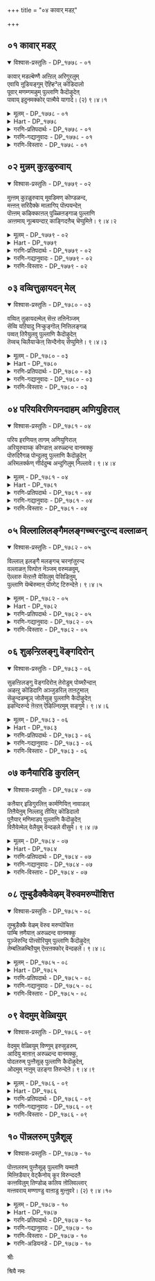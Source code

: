 +++
title = "०४ कावार् मडऱ्"

+++


## ०१ कावार् मडऱ्

<details open><summary>विश्वास-प्रस्तुतिः - DP_१७७८ - ०१</summary>

कावार् मडल्बॆण्णै अऩ्ऱिल् अरिगुरलुम्  
एवायि ऩूडियङ्गुम् ऎह्हि³ल् कॊडिदालो  
पूवार् मणम्गमऴुम् पुल्लाणि कैदॊऴुदेऩ्  
पावाय् इदुनमक्कोर् पाऩ्मैये यागादे। (२) ९।४।१
</details>

<details><summary>मूलम् - DP_१७७८ - ०१</summary>

कावार् मडल्बॆण्णै अऩ्ऱिल् अरिगुरलुम्  
एवायि ऩूडियङ्गुम् ऎह्हि³ल् कॊडिदालो  
पूवार् मणम्गमऴुम् पुल्लाणि कैदॊऴुदेऩ्  
पावाय् इदुनमक्कोर् पाऩ्मैये यागादे। (२) ९।४।१
</details>

<details><summary>Hart - DP_१७७८</summary>

She says,  
“ The sorrowful calling of the andril bird  
that stays on the long branch of the palm tree in the grove  
is more cruel than the pain of a spear making a wound:  
I fold my hands and worship the lord of Thiruppullāṇi  
where the fragrance of the flowers spreads everywhere:  
O my friend beautiful as a statue!  
Do you think this worship will become a habit for us?”
</details>

<details><summary>गरणि-प्रतिपदार्थः - DP_१७७८ - ०१</summary>

का=तोपिनल्लि, आर्=तुम्बिरुव, मडल् पॆण्णै=विस्तारवाद हाळॆगळुळ्ळ ताळॆय मरगळल्लि, अन्ऱिल्=क्रौञ्चपक्षिगल, अरिकुरलुम्=क्रूरवाद ध्वनियु, एवायिन्=बाणद बायिय\(अलगिन\), ऊडु=मध्यदल्लि, इयङ्गुम्=तूरुत्तिरुव, ऎह्किन्-मॊनचाद आयुधक्किन्तलू, कॊडिदु=क्रूरवादद्दु, आल्=अय्यो, पू आर्=हूगळिन्द तुम्बिरुव, मणम्=परिमळवु, कमऴुम्=घमघमिसुव, पुल्लाणि=तिरुप्पुल्लाणि क्षेत्रवन्नू, कैतॊऴुदेन्=कैमुगिदॆनु\(कै मुगिदिद्देनॆ, कैमुगियुत्तेनॆ\), पावाय्=हॆण्णे\(कन्निकॆये\), इदु=नम्म ई कॆलसवु, नमक्कू=नमगॆ, ओर्=साटियिल्लद, पान् मैये=सहजस्वभाववे, आहादे=आगबारदे?
</details>

<details><summary>गरणि-गद्यानुवादः - DP_१७७८ - ०१</summary>

तोपिनल्लि तुम्बिरुव विस्तारवाद हाळॆगरिगळुळ्ळ ताळॆयमरगळल्लि क्रौञ्चपक्षिगळ क्रूरवाद ध्वनियु, बाणद अलगिन मध्यदल्लि तूरुत्तिरुव मॊनचाद आयुधक्किन्तलू क्रूरवादद्दु. अय्यो\! हूगळिन्द तुम्बिरुव परिमळवु घमघमिसुव तिरुप्पुल्लाणि क्षेत्रवन्नु कैमुगियुत्तेनॆ. हॆण्णे\(कन्निकॆये\) इदु नमगॆ सहजस्वभाववे आगबारदे?\(१\)
</details>

<details><summary>गरणि-विस्तारः - DP_१७७८ - ०१</summary>

हिन्दिन तिरुमॊऴियल्लि, पाशुरद युवतियु तन्न प्रियतमनु

नॆलसिरुव तिरुप्पुल्लाणि क्षेत्रक्कॆ होगुवुदॆन्दु तन्न मनस्सन्नु सिद्धगॊळिसिदळष्टे तिरुप्पुल्लाणिगॆ होगलु अवळिगॆ आगलिल्लवादीतु. अल्लिगॆ होगुवुदक्कॆन्दु हॊरटवळु तन्न ऊरिन ताळॆय वनवन्नु प्रवेशिसिदळु. अल्लियू अवळ विरहवेदनॆयन्नु हॆच्चिसलु क्रौञ्चदम्पतिगळ प्रेमालापविरबेके\! कूडले अवळु तिरुप्पुल्लाणियन्नू अदन्नु सुत्तुवरिद दिव्यपरिमळ पुष्पगळ घमघमिसुव वातावरणवन्नू स्मरिसिकॊण्डु अल्लिन्दले कैयॆत्ति मुगियुत्ताळॆ. यावॊन्दु प्रापञ्चिक अनुभववुण्टादागलू भगवन्तन स्मृति मनस्सिगॆ बरुवन्थ भगवन्तनन्नु मनसा वन्दिसुवन्थ सहज स्वभाव उण्टादरॆ ऒळितल्लवे?

युवतियु हेळुत्ताळॆ- गॆळती\(कन्निकॆये\) ई ताळॆयवनदल्लि शान्तियन्नुपडॆयलुबन्दरॆ, क्रौञ्चदपतिगळ प्रेमसल्लापवु ननगॆ कामबाणद अलगिनिन्दाद हुण्णिगिन्तलू तीक्ष्णवाद यातनॆयन्नुण्टुमाडुवुदल्ल\! नन्न विरहवेदनॆयन्नु हॆच्चिसुत्तिदॆयल्ल\! अय्यो\! इल्लिन्दले तिरुप्पुल्लाणिगॆ कै ऎत्तिमुगियुत्तेनॆ. नन्न प्रियतमनन्नु स्मरिसुत्ता इल्लिन्दले सदा नमस्करिसुवन्थ स्वभाववु ननगॆ सहजवागिये उण्टागबारदे? आग ननगॆ अवन अगलिकॆयॆम्बुदे तोरुवुदिल्लवल्ल\! अवनु नन्न मनदिन्द बेर्पडुवुदे इल्लवल्ल\!
</details>

## ०२ मुन्नम् कुऱळुरुवाय्

<details open><summary>विश्वास-प्रस्तुतिः - DP_१७७९ - ०२</summary>

मुऩ्ऩम् कुऱळुरुवाय् मूवडिमण् कॊण्डळन्द,  
मऩ्ऩऩ् सरिदैक्के मालागिप् पॊऩ्पयन्देऩ्  
पॊऩ्ऩम् कऴिक्काऩल् पुळ्ळिऩङ्गाळ् पुल्लाणि  
अऩ्ऩमाय् नूल्बयन्दाऱ् काङ्गिदऩैच् चॆप्पुमिऩे। ९।४।२
</details>

<details><summary>मूलम् - DP_१७७९ - ०२</summary>

मुऩ्ऩम् कुऱळुरुवाय् मूवडिमण् कॊण्डळन्द,  
मऩ्ऩऩ् सरिदैक्के मालागिप् पॊऩ्पयन्देऩ्  
पॊऩ्ऩम् कऴिक्काऩल् पुळ्ळिऩङ्गाळ् पुल्लाणि  
अऩ्ऩमाय् नूल्बयन्दाऱ् काङ्गिदऩैच् चॆप्पुमिऩे। ९।४।२
</details>

<details><summary>Hart - DP_१७७९</summary>

She says,  
“As a dwarf, he, the king, measured the whole world,  
and as a swan he taught the Vedas to the sages:  
I fell in love with him and my body became pale:  
O birds, you live in the golden-colored salt pans on the banks of the ocean:  
Go and tell the lord of Thiruppullāṇi of my love for him:”
</details>

<details><summary>गरणि-प्रतिपदार्थः - DP_१७७९ - ०२</summary>

मुन्नम्=हिन्दॆ ऒन्दु कालदल्लि, कुऱळ् उरु आय्=वामन वटुविन रूपगॊण्डु, मू अडि मण् कॊण्डु=मूरुहॆज्जॆ नॆलवन्नु दानवागि स्वीकरिसि, अळन्द=अदन्नु अळॆदुकॊण्ड, मन्नन्=देवाधिदेवन, शरिदैक्के=अपरूपवाद चरित्रॆगॆये, माल् आहि= व्यामोहगॊण्डु, पॊन्=माङ्गल्यवन्नु\(महदैश्वर्यवन्नु\), पयन्देन्=आशिसिद्देनॆ, पॊन्नङ्गऴकानल्=पॊन्नङ्गळि क्षेत्रद काडिन

पुळ् इनङ्गाळ्=पक्षिसमूहवे, पुल्लाणि=तिरुप्पुल्लाणियल्लि नॆलसिरुव, अन्नम् आय्=हंसवागि, नूल्=वेदगळन्नु, पयन्दाऱ् कु=करुणिसिदवनिगॆ, आङ्गु=अल्लिगॆ होगि, इदनै=ई विषयवन्नु, शॆप्पुमिने=हेळिरि.
</details>

<details><summary>गरणि-गद्यानुवादः - DP_१७७९ - ०२</summary>

पॊन्नङ्गळि क्षेत्रद काडिनल्लि वासिसुव पक्षिसमूहवे. तिरुप्पुल्लाणि क्षेत्रदल्लि नॆलसिरुव स्वामियु हिन्दॆ ऒन्दु कालदल्लि वामनवटुवागि मूरुहॆज्जॆगळ नॆलवन्नु दानवागि पडॆदु, अदन्नु अळॆदुकॊण्ड अद्भुतचरित्रॆगॆये नानु अवनल्लि व्यामोहगॊण्डॆनॆन्दू अवनॊडनॆ माङ्गल्यवन्नु आशिसिदॆनॆन्दू, हंसरूपियागि वेदगळन्नुकरुणिसिद उपकारिगॆ, नीवु होगि, ई नन्न विषयवन्नु तिळिसिरि.\(२\)
</details>

<details><summary>गरणि-विस्तारः - DP_१७७९ - ०२</summary>

ई पाशुरदल्लि भगवन्तनल्लि व्यामोहगॊण्ड युवतियु तानिरुव परिस्थितियन्नु तन्न प्रियतमनिगॆ तिळिसबेकॆन्दु काडिन पक्षिगळ गुम्पन्ने बेडिकॊळ्ळुत्तिद्दाळॆ-

युवतियु हेळुत्ताळॆ- हक्किगळे,नीवु इल्लिन्द हारिहोगुवाग तिरुप्पुल्लाणियन्नु सन्दर्शिसि, अल्लि नन्न प्रियतमनु नॆलसिद्दानॆ. हिन्दॆ ऒन्दु कालदल्लि अवनु अद्वितीयवाद कुळ्ळब्रह्मचारियादनन्तॆ. बलिचक्रवर्तिय यागशालॆयन्नु प्रवेशिसिदनन्तॆ. तन्न पुट्ट हॆज्जॆगळल्लि मूरेमूरु हॆज्जॆगळ नॆलवन्नु बेडिदनन्तॆ. नॆलवन्नु दानवागि पडॆदकूडले स्वामियु अङ्कॆयिल्लदन्तॆ बॆळॆदु त्रिविक्रमनादनन्तॆ. तन्न ऒन्दुहॆज्जॆयिन्द इडियभूमण्डलवन्नू, इन्नॊन्दु हॆज्जॆयिन्द मेलण एळुलोकगळन्नू अळॆदुबिट्टनन्तॆ. ऎन्थ अद्भुतवाद चरित्रॆयिदु\! मत्तॊन्दु सल, हंसपक्षिय रूपवन्नु तळॆदु, नारदमहर्षिगॆ वेदगळन्नु साङ्गवागि उपदेश माडिदनन्तॆ. नन्न स्वामिय दिव्याद्भुत चरित्रॆयन्नु केळिये नानु आ सर्वशक्तनाद विस्मयकारियल्लि व्यामोहगॊण्डिद्देनॆ. अवन माङ्गल्यवन्नु अपेक्षिसुत्ता, अवनिगागि सॊरगि होगिद्देनॆ. पक्षिगळे नीवु होगि, आ नन्न स्वामिगॆ नन्न ईगिन परिस्थितियन्नु विवरिसि हेळि. परमोपकारियाद अवनु नन्नन्नू करुणिसि, नन्न कैहिडीयबेकॆन्दु नन्न नम्रबेडिकॆयन्नु अवनल्लि अरिकॆमाडिकॊळ्ळि.
</details>

## ०३ वव्वित्तुऴायदन् मेल्

<details open><summary>विश्वास-प्रस्तुतिः - DP_१७८० - ०३</summary>

वव्वित् तुऴायदऩ्मेल् सॆऩ्ऱ तऩिनॆञ्जम्  
सॆव्वि यऱियादु निऱ्कुङ्गॊल् नित्तिलङ्गळ्  
पव्वत् तिरैयुलवु पुल्लाणि कैदॊऴुदेऩ्  
तॆय्वच् चिलैयाऱ्कॆऩ् सिन्दैनोय् सॆप्पुमिऩे। ९।४।३
</details>

<details><summary>मूलम् - DP_१७८० - ०३</summary>

वव्वित् तुऴायदऩ्मेल् सॆऩ्ऱ तऩिनॆञ्जम्  
सॆव्वि यऱियादु निऱ्कुङ्गॊल् नित्तिलङ्गळ्  
पव्वत् तिरैयुलवु पुल्लाणि कैदॊऴुदेऩ्  
तॆय्वच् चिलैयाऱ्कॆऩ् सिन्दैनोय् सॆप्पुमिऩे। ९।४।३
</details>

<details><summary>Hart - DP_१७८०</summary>

She says,  
“My lonely heart went everywhere searching for him  
who is adorned with a thulasi garland:  
Has it lost its way?  
I fold my hands and worship him in Thiruppullāṇi  
where the waves of the sea crash on the shore:  
Go and tell him how I suffer with my love for him:  
Why does he stand silently like a divine statue:”
</details>

<details><summary>गरणि-प्रतिपदार्थः - DP_१७८० - ०३</summary>

वव्वि=भद्रवागि हिडिदु, तुऴाय्=तुलसियदण्डॆयन्नु, अदन् मेल्=अदर मेलॆये, शॆन्ऱ=हॊरटुहोद, तनि=\(नन्निन्द बेर्पट्ट\)ऒण्टियाद \(पूर्णवाद\), नॆञ्जम्=मनस्सु, शॆव्वि=परिपक्वतॆयन्नु, अऱियादु=अरियदु, निऱ्कुम् कॊल्=स्थिरवागि निल्लुवुदु साध्यवे? नित्तिलङ्गळ्=मुत्तुगळन्नु, पव्वम् तिरै=कडलिन अलॆगळु, उलवु=तळ्ळुव, पुल्लाणि=तिरुप्पुल्लाणि क्षेत्रवन्नु, कैतॊऴुदेन्=कैजोडिसि मुगिदिद्देनॆ, दॆय्वम्-दिव्यवाद, शिलैयाऱ् कु=बिल्लन्नु हिडिदवनिगॆ, ऎन्=नन्न, शिन्दैनोय्=मनोयातनॆयन्नु, शॆप्पुमिने=हेळिरि.
</details>

<details><summary>गरणि-गद्यानुवादः - DP_१७८० - ०३</summary>

तुलसिय मालॆ\(दण्डॆ\)यन्नु भद्रवागि हिडिदु, अदर मेलॆये हॊरटुहोद नन्न ऒण्टियाद मनस्सु परिपक्वतॆयन्नु अरियदु. अदु स्थिरवागि निल्ललु साध्यवे? कडलिन अलॆगळु मुत्तुगळन्नु तळ्ळुवन्थ तिरुप्पुल्लाणि क्षेत्रवन्नु कैजोडिसिमुगियुत्तेनॆ. दिव्यवाद धनुस्सन्नु हिडिदवनिगॆ नन्न मनोयातनॆयन्नु हेळिरि. \(३\)
</details>

<details><summary>गरणि-विस्तारः - DP_१७८० - ०३</summary>

युवतियु हेळुत्ताळॆ- पक्षिगळे, नन्न प्रियतमनाद स्वामियु धरिसिद्द परिमळतुम्बिद तुलसिय मालॆयु नन्न मनस्सन्नु आकर्षिसितु. नन्न स्वामियु नन्नन्नगलि होगुवाग, आ तुलसिय मलॆयन्ने भद्रवागि हिडिदु, अदरमेलॆये अवनॊडनॆ हॊरटुहोयितु. नानु ऒण्टिगळादॆ. मनस्सन्नु सम्पूर्णवागि कळॆदुकॊण्डु निस्सत्वळागिद्देनॆ. आ नन्न मनस्सादरू नन्न प्रियतमनल्लिये दृढवागि नॆलॆनिल्लुवुदे? निल्लबल्लदे? अदु इन्नू परिपक्वतॆयन्नु अरियदु. ननन् स्वामियु नन्निन्द दूरवागि ईग तिरुप्पुल्लाणि क्षेत्रदल्लि नॆलसिद्दानॆ. नानु अवनन्नू अवनिरुव क्षेत्रवन्नू स्मरिसुत्ता अत्तकडॆगॆ कैजोडिसि नमस्करिसुत्तेनॆ. पक्षिगळे नन्न ई परिस्थितियन्नु नन्न मनोयातनॆयन्नु तप्पदॆ नन्न स्वामिगॆ हेळिरि. अवनु सत्यपराक्रमि, शरणागतवत्सल, दिव्यधनुर्धारि. अवनु नन्नल्लियू कृपॆदोरुवन्तॆ माडुविरा?
</details>

## ०४ परियविरणियनदाहम् अणियुहिराल्

<details open><summary>विश्वास-प्रस्तुतिः - DP_१७८१ - ०४</summary>

परिय इरणियऩ् तागम् अणियुगिराल्  
अरियुरुवाय्क् कीण्डाऩ् अरुळ्दन्द वानमक्कु  
पॊरुदिरैगळ् पोन्दुलवु पुल्लाणि कैदॊऴुदेऩ्  
अरिमलर्क्कण् णीर्ददुम्ब अन्दुगिलुम् निल्लावे। ९।४।४
</details>

<details><summary>मूलम् - DP_१७८१ - ०४</summary>

परिय इरणियऩ् तागम् अणियुगिराल्  
अरियुरुवाय्क् कीण्डाऩ् अरुळ्दन्द वानमक्कु  
पॊरुदिरैगळ् पोन्दुलवु पुल्लाणि कैदॊऴुदेऩ्  
अरिमलर्क्कण् णीर्ददुम्ब अन्दुगिलुम् निल्लावे। ९।४।४
</details>

<details><summary>Hart - DP_१७८१</summary>

She says,  
“He came as a man-lion and split open the chest  
of the strong Hiranyan with his claws:  
Will he give his grace to us?  
I fold my hands and worship him  
in Thiruppullaṇi where the dashing waves roll:  
My flower-like eyes are filled with tears  
and my garment has grown loose and doesn’t stay around my waist:”
</details>

<details><summary>गरणि-प्रतिपदार्थः - DP_१७८१ - ०४</summary>

परिय=विस्तारवाद\(उन्नतवाद\), इरणियनदु=हिरण्यकशिपुविन, आहम्=ऎदॆयन्नु, अणि=सुन्दरवाद, सिद्धवाद, उहिराल्=उगुरुगळिन्दल, अरि उरु आय्=नरहरिय रूपवन्नु तळॆदु, कीण्डान्=सीळिदवनू, अरुळ् तन्द आ=कृपॆमाडिद रीतियो\! नमक्कू=नमगॆ, पॊरु=मेलिन्द मेलॆ बरुव, तिरैहळ्-=अलॆगळु, पोन्दु=बन्दु, उलवु=अलॆदाडुव, पुल्लाणि=तिरुप्पुल्लाणियन्नु, कैतॊऴुदेन्=कै ऎत्ति मुगियुत्तेनॆ, अरिमलर्=दुम्बिगळु मुत्तुवन्थ \(सुन्दरवाद\)हूविनन्थ, कण् =कण्णुगळल्लि, नीर् तदुम्ब=नीरु तुम्बिकॊण्डिरलु, अम् तुहिलुम्=सॊगसाद उडुगॆयू, निल्लादे=निल्लुवुदिल्लवल्ल\!
</details>

<details><summary>गरणि-गद्यानुवादः - DP_१७८१ - ०४</summary>

हिरण्यकशिपुविन उन्नतवाद ऎदॆयन्नु सिद्धवाद\(सुन्दरवाद\) उगुरुगळिन्द, नरहरिय रूपवन्नु तळॆदु सीळिदवनु नमगॆ कृपॆमाडिद बगॆयो\! मेलिन्द मेलॆ बरुव अलॆगळु बन्दु सुळिदाडुवन्थ तिरुप्पुल्लाणी क्षेत्रवन्नु कै ऎत्ति मुगियुत्तेनॆ. दुम्बिगळु मुत्तुवन्थ सॊबगिन हूविनन्थ\(नन्न\)कण्णुगळल्लि नीरुतुम्बुत्तदॆ. नन्न मैमेलॆ सॊगसाद उडुगॆयू निल्लुवुदिल्लवल्ल\!\(४\)
</details>

<details><summary>गरणि-विस्तारः - DP_१७८१ - ०४</summary>

युवतियु हेळुत्ताळॆ- पक्षिगळे, नन्न प्रियतमनु सामान्यनल्ल; परमसमर्थनु. हिन्दॆ, महाबलिष्ठनाद हिरण्यकशिपुविन सॊक्कन्नु मुरियुवुदक्कागि अवनु नरहरियरूपवन्नु तळॆदु आ दुष्टराक्षसन ऎदॆयन्नु तन्न दिव्यवाद कैउगुरुगळिन्दले सीळिहाकिदनु. नन्न विषयदल्लि अवनु नडॆदुकॊण्ड रीतियन्नु चिन्तिसिदरॆ, अवनिगॆ नन्न मेलॆ ऎष्टु कनिकर, ऎष्टु ममतॆ ऎनिसुत्तदॆ. अवनीग नॆलसिरुव तिरुप्पुल्लाणिगू अवनिगू नानु इल्लिन्दले कैयॆत्ति मुगियुत्तेनॆ. नन्नन्नगलि होद अवनन्नु

नॆनॆसिकॊण्डरॆ, तुम्ब सङ्कटवागि कमलद हूविनन्तॆ सॊबगिन नन्न कण्णुगळल्लि नीरुतुम्बुत्तदॆ. मनोवेदनॆयिन्द नन्न मैबडवागि होगिदॆ. ऎष्टु अन्दवाद उडुपन्नु धरिसि अलङ्करिसिकॊळ्ळहोदरू, नन्न मैमेलॆ बट्टॆये निल्लदन्तॆ जारिजारि होगुवुदल्ल\! पक्षिगळे, नीवु होगि नन्न स्वामिगॆ नन्न सङ्कटवन्नु तिळिसि. अवनु नन्न मेलॆ मत्तॆ कनिकरिसुवन्तॆ माडिरि.
</details>

## ०५ विल्लालिलङ्गैमलङ्गच्चरन्दुरन्द वल्लाळन्

<details open><summary>विश्वास-प्रस्तुतिः - DP_१७८२ - ०५</summary>

विल्लाल् इलङ्गै मलङ्गच् चरन्fतुरन्द  
वल्लाळऩ् पिऩ्पोऩ नॆञ्जम् वरुमळवुम्,  
ऎल्लारु मॆऩ्ऱऩ्ऩै येसिलुम् पेसिडिऩुम्,  
पुल्लाणि यॆम्बॆरुमाऩ् पॊय्गेट् टिरुन्देऩे। ९।४।५
</details>

<details><summary>मूलम् - DP_१७८२ - ०५</summary>

विल्लाल् इलङ्गै मलङ्गच् चरन्fतुरन्द  
वल्लाळऩ् पिऩ्पोऩ नॆञ्जम् वरुमळवुम्,  
ऎल्लारु मॆऩ्ऱऩ्ऩै येसिलुम् पेसिडिऩुम्,  
पुल्लाणि यॆम्बॆरुमाऩ् पॊय्गेट् टिरुन्देऩे। ९।४।५
</details>

<details><summary>Hart - DP_१७८२</summary>

She says,  
“ My heart has gone to the strong archer Rama  
who shot his arrows in battle in Lanka and killed the Rākshasas:  
Even if everyone scolds me and gossips about me,  
I will stay here believing the lies  
that my dear lord of Thiruppullāṇi told me  
until my heart returns:”
</details>

<details><summary>गरणि-प्रतिपदार्थः - DP_१७८२ - ०५</summary>

विलाल्=बिल्लिन मूलक, इलङ्गै=लङ्कापट्टणवु, मलङ्ग-नडुगिहोगुवन्तॆ, शरम्=बाणगळन्नु, तुरन्द=प्रयोगिसिद, वल्लाळन्=पराक्रमशालिय, पिन्=हिन्दॆये, पोन=होदन्थ, नॆञ्जम्=मनस्सु, वरुम्=हिन्तिरुगिबरुव, अळवुम्=वरॆगू, ऎल्लारुम्=नन्न बन्धुबळगदवरॆल्लरू, ऎन् तन्नै=नन्नन्नु, एशिलुम्=परिहास्य माडिदरू, पॆशिडिलुम्=कटूवागि मातनाडिदरू, पुल्लाणि ऎम्बॆरुमान्=तिरुप्पुल्लाणिय स्वामिय, पॊय्=सुळ्ळुमातन्नु, केट्टु=केळिकॊण्डु\(केळि अदन्ने नम्बिकॊण्डु\), इरुन्देने=इरुवॆनल्ल\!
</details>

<details><summary>गरणि-गद्यानुवादः - DP_१७८२ - ०५</summary>

लङ्कापट्टणवु नडुगुहोगुवन्तॆ तन्न बिल्लिन मूलक बाणगळन्नु प्रयोगिसिद पराक्रमशालिय हिन्दॆये होद नन्न मनस्सु हिन्तिरुगि बरुववरॆगू नन्न बन्धुबळगदवरॆल्लरू नन्नन्नु परिहास्य माडिदरू कठिणवागि\(कटुवागि\) मातनाडिदरू सह, नानु पुल्लाणियल्लि नॆलसिरुव स्वामिय सुळ्ळुमातन्नु केळि अदन्ने नम्बिकॊण्डु इरुत्तेनल्ल\! \(५\)
</details>

<details><summary>गरणि-विस्तारः - DP_१७८२ - ०५</summary>

युवतियु हेळुत्ताळॆ- पक्षिगळे, नन्न प्रियतमन अमितपराक्रमि. तन्न बिल्लिन मूलकवे बाणगळन्नु प्रयोगिसि, अजेयवॆनिसिद्द लङ्कापट्टणवन्नु नडुगिसिदवनु. आडिद मातिगॆ तप्पुवनल्लवॆन्दू, सत्यपराक्रमियॆन्दू हॆसरुपडॆदवनु. अवनु नन्न बळिगॆ बन्दनु. नन्नल्लि अपरूपवाद गाढवाद प्रेमवन्नु तोरिदनु.नन्नन्नु बिट्टुहोगुवुदे इल्लवॆन्दु ननगॆ मातुकॊट्टनु. नन्न मनस्सन्नु पूर्तियागि ऒलिसिकॊण्डनु. इद्दक्किद्दन्तॆ, अवनु नन्नन्नु बिट्टुहॊरटे होदनु. नन्न मनस्सू अवन हिन्दॆहोयितु. नानु ऒण्टियादॆ. नन्न बन्धुबळगदवरु नन्न गॆळॆयरु, नन्न हितैषिगळु-ऎल्लरू हेळिदरु अवनन्नु अवन मातुगळन्नु नम्बबारदु ऎन्दु. अवनन्नु कठिणवागि बैदु आडिदरु. नन्नन्नु कटुवाद मातुगळिन्द नोयिसुत्तारॆ. परिपरियागि हास्यमाडुत्तारॆ. आदरू सह, नानु नन्न स्वामिय मातन्नु नम्बुत्तेनॆ. अवनु कपटियॆन्दु ननगॆ तिळिदिल्ल. नन्नन्नु बिट्टुहोद मनस्सु हिन्दिरुगलि, नन्न स्वामियन्नु कुरितु निजस्थितियन्नु बैलुमाडलि. अल्लियतनक नानु यारमतैगू बॆलॆकॊडुवुदिल्ल. अवन “सुळ्ळु”मातुगळन्ने निजवॆन्नुत्तेनॆ. पक्षिगळे, ई नन्न इङ्गितवन्नु नन्न दृढनम्बिकॆयन्नु नन्न स्वामिगॆ तिळिसि. अवनु नन्नल्लि कनिकरिसुवन्तॆ माडिरि.
</details>

## ०६ शुऴन्ऱिलङ्गु वॆङ्गदिरोन्

<details open><summary>विश्वास-प्रस्तुतिः - DP_१७८३ - ०६</summary>

सुऴऩ्ऱिलङ्गु वॆङ्गदिरोऩ् तेरोडुम् पोय्मऱैन्दाऩ्  
अऴऩ्ऱु कॊडिदागि अञ्जुडरिल् ताऩटुमाल्  
सॆऴुन्दडम्बूञ् जोलैसूऴ् पुल्लाणि कैदॊऴुदेऩ्  
इऴन्दिरुन्दे ऩॆऩ्ऱऩ् ऎऴिल्निऱमुम् सङ्गुमे। ९।४।६
</details>

<details><summary>मूलम् - DP_१७८३ - ०६</summary>

सुऴऩ्ऱिलङ्गु वॆङ्गदिरोऩ् तेरोडुम् पोय्मऱैन्दाऩ्  
अऴऩ्ऱु कॊडिदागि अञ्जुडरिल् ताऩटुमाल्  
सॆऴुन्दडम्बूञ् जोलैसूऴ् पुल्लाणि कैदॊऴुदेऩ्  
इऴन्दिरुन्दे ऩॆऩ्ऱऩ् ऎऴिल्निऱमुम् सङ्गुमे। ९।४।६
</details>

<details><summary>Hart - DP_१७८३</summary>

She says, “The hot shining sun goes on his chariot,  
wanders all day and sets in the evening:  
My heart burns cruelly, paining me all day in the heat:  
I fold my hands and worship him in Thiruppullāṇi  
surrounded with blooming groves and flourishing ponds:  
I have lost my beautiful color and my conch bangles:”
</details>

<details><summary>गरणि-प्रतिपदार्थः - DP_१७८३ - ०६</summary>

शुऴन्ऱु=सुत्तिबन्दु, इलङ्गु=बॆळगुव, कदिरोन्= बिसिकिरणगळवनु\( सूर्यनु\) तेरोडुम्=तन्न रथदॊडनॆ, पोय्=होगि, मऱैन्दान्=मरॆयादनु, अऴन्ऱु=अळतॆगॆ मीरि, कॊडिदु आहि=क्रूरवागि, अम् शुदरोन्=अन्दवाद किरणगळवनु, तान्=तानु, अडुम् आल्=सुडुत्तिरुवनल्ल\!

शॆऴु=स्वच्छवाद, तडम्=तटाकगळिन्दलू, पू=हूविन, शोलै=तोपुगळिन्दलू, शूऴ्=सुत्तुवरिदिरुव, पुल्लाणि=तिरुप्पुल्लाणियन्नु, कैतॊऴुदेन्=कै ऎत्ति मुगियुत्तेनॆ, ऎन् तन्=नन्न, ऎऴिल्=सॊगसाद, निऱमुम्=मैबण्णवू, शङ्गुमे=कैबळॆगळू, इऴुन्दु इरुन्देन्=कळॆदुकॊण्डु बिट्टिद्देनॆ.
</details>

<details><summary>गरणि-गद्यानुवादः - DP_१७८३ - ०६</summary>

सुत्तिबन्दु बॆळगुव बिसिकिरणगळवनु \(सूर्यनु\), तन्न रथदॊडनॆ होगि मरॆयादनु. अन्दवाद किरणगळवनु \(चन्द्रनु\)अळतॆगॆ मीरि क्रूरवागि सुडुत्तिरुवनल्ल\! स्वच्छवाद तटाकगळिन्दलू हूदोटगळिन्दलू सुत्तुवरिदिरुव तिरुप्पुल्लाणियन्नु कैयॆत्ति नमस्करिसुत्तेनॆ. नन सॊगसाद मैबण्णवू कैबळॆगळू कळॆदुकॊण्डुबिट्टॆनल्ल\! \(६\)
</details>

<details><summary>गरणि-विस्तारः - DP_१७८३ - ०६</summary>

युवतियु हेळुत्ताळॆ- पक्षिगळे, स्वर्गादि मेलण लोकगळन्नॆल्ला सुत्ति बॆळगिसिद बिसिय किरणगळ सूर्यनु, भूलोकवन्नु बॆळगिसिद्दायितु.ईग अवनु कण्मरॆयादनु. तम्पाद किरणगळन्नु हरिसुव चन्द्रनादरो तन्न किरणगळिन्द मितिमीरि, बहु क्रूरियागि सुडुत्तिद्दानल्ल\! नन्न अन्दवाद मैबण्णवु करगिहोयितु. नन्न मैबडवायितु. नन्न कैबळॆगळु सडिलवागि, कैयिन्द कळचिकॊण्डवु. नन्न प्रियतमनु नन्नन्नु अगलिहोगिरुवुदर फलवे इदु. अवनीग तिरुप्पुल्लाणि क्षेत्रदल्लिद्दानॆ. आ क्षेत्रदल्लि स्वच्छवाद तटाकगळिवॆ. अन्दवाद परिमळिसुव हूदोटगळिन्द सुत्तुवरिदिदॆ. पक्षिगळे, नीवु नन्न प्रियतमनल्लिगॆ होगि. अवनिगॆ नन्न विरहद दुस्थितियन्नु विवरिसि, नन्नल्लि अवनु कनिकरिसुवन्तॆ हेळि.
</details>

## ०७ कनैयारिडि कुरलिन्

<details open><summary>विश्वास-प्रस्तुतिः - DP_१७८४ - ०७</summary>

कऩैयार् इडिगुरलिऩ् कार्मणियिऩ् नावाडल्  
तिऩैयेऩुम् निल्लादु तीयिऱ् कॊडिदालो  
पुऩैयार् मणिमाडप् पुल्लाणि कैदॊऴुदेऩ्  
विऩैयेऩ्मेल् वेलैयुम् वॆन्दऴले वीसुमे। ९।४।७
</details>

<details><summary>मूलम् - DP_१७८४ - ०७</summary>

कऩैयार् इडिगुरलिऩ् कार्मणियिऩ् नावाडल्  
तिऩैयेऩुम् निल्लादु तीयिऱ् कॊडिदालो  
पुऩैयार् मणिमाडप् पुल्लाणि कैदॊऴुदेऩ्  
विऩैयेऩ्मेल् वेलैयुम् वॆन्दऴले वीसुमे। ९।४।७
</details>

<details><summary>Hart - DP_१७८४</summary>

She says,  
“The sound of thunder and the ringing of the cowbells  
never cease, burning me even more than fire:  
I fold my hands and worship him in Thiruppullāṇi  
filled with beautiful jewel-studded palaces:  
I have done bad karma:  
The wind from the ocean blows hot on me:”
</details>

<details><summary>गरणि-प्रतिपदार्थः - DP_१७८४ - ०७</summary>

कनै आर् इडि=ऒट्टागि तुम्बिकॊण्डिरुव सिडिलिन हागॆ इरुव, कुरलिन्=ध्वनियिन्द, कार्=कप्पाद, करिय, मणियिन्=गण्टॆगळ, ना=नालगॆयु, आडल्=आडुविकॆयु, तिनैयेनुम्=क्षणकालवू\(अत्यल्प कालवू\)

निल्लादु=निल्लुवुदिल्ल, तीयिन्=बॆङ्किय, कॊडि=बळ्ळिय, तालो=जोगुळवो, पुनै=अलङ्कारद सॊबगिनिन्द, आर्=तुम्बिरुव, मणिमाडम्=रत्नमयवाद महडिमनॆगळ, पुल्लाणि=तिरुप्पुल्लाणियन्नू, कैतॊऴुदेन्=कैयॆत्ति मुगियुत्तेनॆ, विनैयेन् मेल्-कडुपापिय मेलॆ, वेलैयुम्=कडलू सह, वॆम् तऴले=सुडुव बॆङ्कियन्ने, वीशुमे-बीसुवुदल्ल\!
</details>

<details><summary>गरणि-गद्यानुवादः - DP_१७८४ - ०७</summary>

ऒट्टागि तुम्बिकॊण्डिरुव सिडिलिन हागॆ इरुव ध्वनियिन्द करिय गण्टॆगळ नालगॆय आडुविकॆयु क्षणकालवू निल्लुवुदिल्लवल्ल\! बॆङ्किय बळ्ळिय जोगुळवो? अलङ्कारद सॊबगिनिन्द तुम्बिरुव रत्नमयवाद महडिमनॆगळ तिरुप्पुल्लाणियन्नु कैयॆत्ति मुगियुत्तेनॆ.कडुपापिय मेलॆ कडलू सह सुडुव बॆङ्कियन्ने बीसुवुदल्ल\! \(७\)
</details>

<details><summary>गरणि-विस्तारः - DP_१७८४ - ०७</summary>

युवतियु हेळुत्ताळॆ- पक्षिगळे, नन्न किविगॆ सञ्जॆय सद्दुगळॆल्लवू यातनॆयन्नुण्टु माडुत्तवॆ. मनॆगळिगॆ हिन्तिरुगुत्तिरुव दनगळ कत्तिन गण्टॆगळु माडुव ध्वनियु ऒट्टागि सिडिलिनन्तॆ कर्कशवागिदॆ. बॆङ्किय नालगॆयिन्द हॊरबीळुव जोगुळवो इदु ऎम्बन्तॆ कठोरवागिदॆ. नानु कडुपापि. कडलू सह नन्न मेलॆ सुडुव बॆङ्कियन्ने बीसुत्तिरुवुदल्ल\! आदरू, रत्नगळिन्द अलङ्कृतवाद सॊबगिन महडिमनॆगळ तिरुप्पुल्लाणियन्नु स्मरिसुत्ता नानु कैमुगियुत्तेनॆ. पक्षिगळे नन्न परिस्थितियन्नु नन्न प्रियतमनिगॆ तिरुप्पुल्लाणियल्लि, तिळिसि नन्नन्नु कनिकरिसुवन्तॆ माडिरि.
</details>

## ०८ तूम्बुडैक्कैवेऴम् वॆरुवमरुप्पॊशित्त

<details open><summary>विश्वास-प्रस्तुतिः - DP_१७८५ - ०८</summary>

तूम्बुडैक्कै वेऴम् वॆरुव मरुप्पॊचित्त  
पाम्बि ऩणैयाऩ् अरुळ्दन्द वानमक्कु  
पूञ्जॆरुन्दि पॊऩ्सॊरियुम् पुल्लाणि कैदॊऴुदेऩ्  
तेम्बलिळम्बिऱैयुम् ऎऩ्ऱऩक्कोर् वॆन्दऴले। ९।४।८
</details>

<details><summary>मूलम् - DP_१७८५ - ०८</summary>

तूम्बुडैक्कै वेऴम् वॆरुव मरुप्पॊचित्त  
पाम्बि ऩणैयाऩ् अरुळ्दन्द वानमक्कु  
पूञ्जॆरुन्दि पॊऩ्सॊरियुम् पुल्लाणि कैदॊऴुदेऩ्  
तेम्बलिळम्बिऱैयुम् ऎऩ्ऱऩक्कोर् वॆन्दऴले। ९।४।८
</details>

<details><summary>Hart - DP_१७८५</summary>

She says,  
“He broke the tusks of the hollow-trunked elephant  
and rests on Adisesha on a snake bed and gives his grace to us:  
I fold my hands and worship him in Thiruppullāṇi  
where the cherundi trees shower golden flowers:  
The crescent moon with its mark sheds hot fire on me:”
</details>

<details><summary>गरणि-प्रतिपदार्थः - DP_१७८५ - ०८</summary>

तूम्बु उडै=रन्ध्रविरुव, कै=कैयन्नुळ्ळ, वेऴम्=आनॆयु, वॆरुव=हॆदरुवन्तॆ, मरुप्पु=दन्तवन्नु, ऒशित्त=मुरिदुहाकिद, पाम्बिन्=हाविन, अणैयान्=हासुगॆयुळ्ळवनु

अरुळ् तन्द आ=कृपॆमाडिद रीतियो\! नमक्कू=नमगॆ, पू=सुन्दरवाद, शॆरुन्दि=सुरहॊन्नॆयु, पॊन्=चिन्नदन्थ हूगळन्नु, शॊरियुम्=उदुरिसुव, पुल्लाणि=तिरुप्पुल्लाणि क्षेत्रवन्नु, कैतॊऴुदेन्=कैमुगियुत्तेनॆ, तेम्बविल्=क्षयविल्लद, इळ=ऎळॆय, पिऱैयुम्=चन्द्रनू सह, ऎन् तनक्कू=ननगॆ, ओर्=अपरूपवाद, वॆम् तऴले=सुडुव बॆङ्किये\!
</details>

<details><summary>गरणि-गद्यानुवादः - DP_१७८५ - ०८</summary>

रन्ध्रविरुव कैयन्नुळ्ळ आनॆयु हॆदरुवन्तॆ दन्तवन्नु मुरिदु हाकिद हाविन हासुगॆयुळ्ळवनु नमगॆ कृपॆमाडिद रीतियो\! सुन्दरवाद सुरहॊन्नॆयु चिन्नदन्थ हूगळन्नु उदुरिसुव तिरुप्पुल्लाणियन्नु कैमुगियुत्तेनॆ. क्षयविल्लद ऎळॆयचन्द्रनू सह ननगॆ अपरूपवादॊन्दु सुडुव बॆङ्किये\! \(८\)
</details>

<details><summary>गरणि-विस्तारः - DP_१७८५ - ०८</summary>

युवतियु हेळुत्ताळॆ- पक्षिगळे, नन्न प्रियतमनु हिन्दॆ ऒन्दु कालदल्लि कुवलयापीडवॆम्ब आनॆयु तन्नमेलॆ बीळलु बन्दाग, अदर दन्तवन्ने मुरिदु अदन्नु शिक्षिसिदनु. हावन्ने तन्न हासुगॆयागि उळ्ळ अवनु नमगॆ तोरिद कृपॆ ऎष्टु अतिशयवादद्दु\! अवनु नन्नन्नगलिदनु.अदरिन्द ननगॆ बहळ सङ्कटवागिदॆ. वृद्धिहॊन्दुत्तिरुव बालचन्द्रनू सह ननगॆ अपरूपवादॊन्दु सुडुव बॆङ्किये आगिद्दानॆ. नन्न प्रियतमनु ईग तिरुप्पुल्लाणियल्लि नॆलसिद्दानॆ. अदु बहळ सुन्दरवाद क्षेत्र. सुरहॊन्नॆ मरगळु ऎल्लॆल्लू बॆळॆदु अरळिद सॊगसाद हूगळन्नु उदुरिसुत्ता चिन्नदन्तॆ हॊळॆयिसुत्तदॆ. सॊबगिन तिरुप्पुल्लाणियन्नु इल्लिन्दले स्मरिसिकॊळ्ळुत्ता कैमुगियुत्तेनॆ. पक्षिगळे, नीवु नन्न स्वामिय बळिगॆ होगि. नन्न दुस्थितियन्नु अवनिगॆ विवरिसि हेळि. नन्नन्नु अवनु करुणिसुवन्तॆ माडि.
</details>

## ०९ वेदमुम् वेळ्वियुम्

<details open><summary>विश्वास-प्रस्तुतिः - DP_१७८६ - ०९</summary>

वेदमुम् वेळ्वियुम् विण्णुम् इरुसुडरुम्,  
आदियु माऩाऩ् अरुळ्दन्द वानमक्कु,  
पोदलरुम् पुऩ्ऩैसूऴ् पुल्लाणि कैदॊऴुदेऩ्,  
ओदमुम् नाऩुम् उऱङ्गा तिरुन्देऩे। ९।४।९
</details>

<details><summary>मूलम् - DP_१७८६ - ०९</summary>

वेदमुम् वेळ्वियुम् विण्णुम् इरुसुडरुम्,  
आदियु माऩाऩ् अरुळ्दन्द वानमक्कु,  
पोदलरुम् पुऩ्ऩैसूऴ् पुल्लाणि कैदॊऴुदेऩ्,  
ओदमुम् नाऩुम् उऱङ्गा तिरुन्देऩे। ९।४।९
</details>

<details><summary>Hart - DP_१७८६</summary>

She says,  
“He, the ancient god who is the Vedas, the sky,  
the sun and the moon gives his grace to us:  
I fold my hands and worship him in Thiruppullāṇi  
surrounded with punnai trees blooming with opening buds:  
I and the waves of the ocean do not sleep:”
</details>

<details><summary>गरणि-प्रतिपदार्थः - DP_१७८६ - ०९</summary>

वेदमुम्=वेदस्वरूपनू, वेळ्वियुम्=यज्ञस्वरूपनू, विण्णुम्=स्वर्गादि लोकगळॆल्लवू, इरु शुडरुम्=ऎरडु ज्योतिगळू

आदियुम्=जगदादियू\(ऎल्लक्कू आदियू\), आनान्=आदवनु, नमक्कू=नमगॆ, अरुळ् तन्द आ=कृपॆमाडिद रीतियो\! पोदु=कालक्कॆ, अलरुम्=अरळुव, पुन्नै=सुरहॊन्नॆयिन्द, शूऴ्=सुत्तुवरिदिरुव, पुल्लाणि=तिरुप्पुल्लाणियन्नु, कैतॊऴुदेन्=कैमुगियुत्तेनॆ, ओदमुम्=कडलू, नानुम्=नानू, उऱङ्गादु=निद्रिसदॆ, इरुन्देने=इरुत्तेवल्ल\!
</details>

<details><summary>गरणि-गद्यानुवादः - DP_१७८६ - ०९</summary>

वेदस्वरूपनू, यज्ञस्वरूपनू, स्वर्गादिलोकगळू ऎरडु ज्योतिगळु, ऎल्लक्कू आदियू आदवनु नमगॆ कृपॆमाडिद रीतियो\! कालक्कॆ सरियागि अरळुव सुरहिन्नॆमरगळिन्द सुत्तुवरिदिरुव तिरुप्पुल्लाणियन्नु कैमुगियुत्तेनॆ. कडलू नानु निद्रिसदॆ इरुत्तेवल्ल\! \(९\)
</details>

<details><summary>गरणि-विस्तारः - DP_१७८६ - ०९</summary>

युवतियु हेळुत्ताळॆ- पक्षिगळे, नन्न प्रियतमनु ऎल्लक्कू आदिकारणनु. अवन स्वरूपस्वभावगळन्नु तिळिदुकॊळ्ळुवुदक्कॆ अनुकूलवाद ज्ञानस्वरूपनागि वेदस्वरूपनागिद्दानॆ. अवने यज्ञस्वरूपनु. स्वर्गादि लोकगळॆल्लवू अवने. जगत्तन्नु बॆळगिसुव सूर्यचन्द्रादिगळू अवने. अवनु नमगॆ बहळ अतिशयवाद रीतियल्लि कृपॆमाडिद्दानॆ. अवनु इद्दक्किद्दन्तॆ नन्नन्नगलि हॊरटुहोदनु. हॊत्तुहॊत्तिगॆ अरळि परिमळवन्नु तुम्बुव हूगळिन्द कूडिद सुरहॊन्नॆ मरगळिन्द सुत्तुवरिदिरुव तिरुप्पुल्लाणीयल्लि ईग नॆलसिद्दानॆ. पक्षिगळे, कडलिन हागॆ नानू निद्दॆयन्नु कळॆदुकॊण्डिद्देनॆ. नीवु होगि नन्न स्वामिगॆ ई विषयवन्नु तिळिसि, नन्नल्लि करुणिसुवन्तॆ अवनिगॆ तिळिसि.

कडलिन अलॆगळु ऎदॆबिडदॆ एळुत्तले इरुत्तवॆ. कडलिगॆ अलॆगळिल्लद शान्ततॆ, स्तब्धतॆ ऎन्दिगॆ उण्टादीतु? हागॆये विरहियाद ननगॆ योचनॆ तुम्बिरुवुदरिन्द ननगॆ निद्दॆयॆम्बुदे इल्लवागिदॆ.
</details>

## १० पॊन्नलरुम् पुन्नैशूऴ्

<details open><summary>विश्वास-प्रस्तुतिः - DP_१७८७ - १०</summary>

पॊऩ्ऩलरुम् पुऩ्ऩैसूऴ् पुल्लाणि यम्माऩै  
मिऩ्ऩिडैयार् वेट्कैनोय् कूर विरुन्ददऩै  
कऩ्ऩविलुम् तिण्डोळ् कलिय ऩॊलिवल्लार्  
मऩ्ऩवराय् मण्णाण्डु वाऩाडु मुऩ्ऩुवरे। (२) ९।४।१०
</details>

<details><summary>मूलम् - DP_१७८७ - १०</summary>

पॊऩ्ऩलरुम् पुऩ्ऩैसूऴ् पुल्लाणि यम्माऩै  
मिऩ्ऩिडैयार् वेट्कैनोय् कूर विरुन्ददऩै  
कऩ्ऩविलुम् तिण्डोळ् कलिय ऩॊलिवल्लार्  
मऩ्ऩवराय् मण्णाण्डु वाऩाडु मुऩ्ऩुवरे। (२) ९।४।१०
</details>

<details><summary>Hart - DP_१७८७</summary>

Kaliyan, the poet with strong mountain-like arms,  
composed pāsurams describing how a girl with a waist like lightning  
loves our father, the lord of Thiruppullāṇi  
surrounded with punnai trees blooming with golden flowers:  
If devotees learn and recite these pāsurams well  
they will rule this earth as kings and also rule the sky:  
--------------
</details>

<details><summary>गरणि-प्रतिपदार्थः - DP_१७८७ - १०</summary>

पॊन् अलरुम्=चिन्नवन्नु अरळिसुव, पुन्नै=सुरहॊन्नॆय मरगळिन्द, शूऴ्=सुत्तुवरिदिरुव, पुल्लाणि अम्मानै=तिरुप्पुल्लाणिय स्वामियन्नु कुरितु, मिन् इडैयार्=मिञ्चिन बळ्ळियन्तॆ नडुवन्नुळ्ळवरु, वेट्कै=कामद, नोय्=नोवन्नु\(सङ्कटवन्नु\) कूर=बहळ हॆच्चुत्तिरुवन्तॆये, इरुन्ददनै=अनुभविसुत्ता इरुवुदन्ने, कल्विनविलुम्=बॆट्टक्किन्तलू प्रबलवाद, तिण् तोळ्=शक्तिपूर्णवाद बाहुगळुळ्ळ, कलियन्=कलियन, ऒलि=पाशुरगळन्नु, वल्लार्=बल्लवरु, मन्नवर् आय्=राजरुगळागि, मण् आण्डु=भूमियन्नाळि \(बळिक्ज\)वान् नाडुम्=परमपददल्लियू, उन्नुवरे=उन्नतपदविगॆ एरुववरे आगुत्तारॆ.
</details>

<details><summary>गरणि-गद्यानुवादः - DP_१७८७ - १०</summary>

चिन्नवन्नु अरळिसुव सुरहॊन्नॆमरगळिन्द सुत्तुवरिदिरुव तिरुप्पुल्लाणि क्षेत्रद स्वामियल्लि मिञ्चिनबळ्ळियन्तॆ नडुवन्नुळ्ळवरु कामद नोवन्नु हॆच्चुत्तिरुवन्तॆये अनुभविसुत्ता इरुवुदन्ने बॆट्टक्किन्तलू प्रबलवाद शक्तिपूर्णवाद तोळुगळुळ्ळ कलियनु\(तिरुमङ्गै आऴ्वाररु\) हाडिद पाशुरगळन्नु बल्लवरु राजरन्तॆ भूमियन्नाळिद बळिक परमपददल्लियू उन्नतपदविगॆ एरुववरे आगुत्तारॆ.\(१०\)
</details>

<details><summary>गरणि-विस्तारः - DP_१७८७ - १०</summary>

इदु ई तिरुमॊऴिय कडॆय पाशुर. “पुल्लाणि कैतॊऴुदेन्- “मत्तु “ अवन् अरुळ् तन्द आ – ऎम्ब वाक्यभागगळु ऒन्दॊन्दु पाशुरदल्लू ऎद्दुकाणुत्तवॆ.

पाशुरद युवतिगॆ तन्न प्रियतमनु परमश्रेष्ठनु. अवनु कृपाळु, करुणानिधि. युवतिय मुग्धतॆगॆ, शुद्धमनस्सिगॆ मॆच्चि अवनु अबहळ अतिशयवाद रीतियल्लि अवळल्लि कृपॆतोरुत्तानॆ. अवळल्लि तनगॆ गाढप्रेमविदॆयॆन्दु बगॆबगॆयागि तोरिसि अवळिगॆ हुच्चुहिडिसुत्तानॆ. इन्नु वळन्नु अगलुवुदे इल्लवॆन्दु मातुकॊडुत्तानॆ. अदरन्तॆ नडॆदुकॊळ्ळदन्तॆ अवळ मनस्सन्नु मात्र तन्नॊडनॆ करॆदॊय्दु तिरुप्पुल्लाणियल्लि नॆलसुत्तानॆ. अवळीग तन्न प्रियनन्नु नल्लनन्नू कळॆदुकॊण्ड ऒण्टिगळागुत्ताळॆ. अवळिगॆ तन्नन्नगलिद प्रियन चिन्तॆ, व्यथॆ विरह, तन्न प्रियनन्नु मत्तॆ सेरुवुदु हेगॆ? ताने अल्लिगॆ होगबेकु- ऎन्दु अवळु

निर्धरिसुत्ताळॆ. तिरुप्पुल्लाणिगॆ अवळु होगलु आगदॆ होयितेनो\! अल्लि स्वच्छन्दवागि हाराडुव हक्किगळिगॆ हेळुत्ताळॆ- अवु तिरुप्पुल्लाणिगॆ होगबेकॆन्दू, तन्न प्रियनिगॆ तन्न विरहवेदनॆयन्नु विवरिसिहेळबेकॆन्दू , अवनु मत्तॆ तन्नल्लि करुणिसुवन्तॆ माडबेकॆन्दू बेडिकॊळ्ळुत्ताळॆ. तन्न स्वामियन्नु तानु मरॆयुवुदक्कागुवुदे इल्ल. इल्लिन्दले तानु अवनिगू अवनिरुव तिरुप्पुल्लाणिगू कैमुगियुत्तेनॆ-ऎन्दु बारिबारिगू हेळुत्ताळॆ.

भक्तन मनस्सु भगवन्तनत्त वालिदरॆ, अवनिगॆ भक्तियु दृढवागुवुदु. अवन् जीवन पक्ववागुवुदु. प्रापञ्चिकद हव्यासवु कडमॆयागुवुदु. अदक्कॆ बदलागि मनस्सु प्रापञ्चिकदत्त सरिदरॆ, अवन कथॆ मुगियितु. अवनिगॆ अधोगतियू पुनर्जन्म परम्परॆय कोटलॆयू तप्पुवुदिल्ल.

पाशुरद युवतियु पडॆद प्रेमानुभववन्नू अवळ मनोयातनॆयन्नू, तन्न प्रियतमनन्नु सेरबेकॆम्ब अतीववाद हम्बलवन्नू, अवळु अनुभविसिद हागॆये ई तिरुमॊऴिय पाशुरगळल्लि कलियनु हाडिद्दानॆ. ई विषयवन्नु चॆन्नागि अर्थमाडिकॊण्डु, हागॆये नडॆदुकॊण्डवरु भूलोकदल्लि वासमाडुवष्टु कालवू राजरन्तॆ मन्नणॆयनु पडॆयुववरागुत्तारॆ. आ बळिक, अवरु परमपदवन्ने सेरुत्तारॆ. अल्लियू सह अवरु अत्युत्तमवाद मन्नणॆयन्ने पडॆयुत्तारॆ. हीगिदॆ ई तिरुमॊऴिगॆ फलश्रुति.
</details>

<details><summary>गरणि-अडियनडे - DP_१७८७ - १०</summary>

कावार्, मुन्नम्, वव्वि, परिय, विल्, शुऴन्ऱु, कनै, तूम्बुडै, वेदम्, पॊन्नलरुम्, \(तवळ\)
</details>

श्रीः

श्रियै नमः